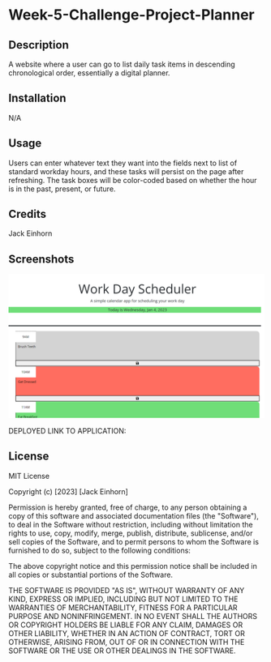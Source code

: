 # Week-5-Challenge-Project-Planner

## Description

A website where a user can go to list daily task items in descending chronological order, essentially a digital planner. 

## Installation

N/A

## Usage

Users can enter whatever text they want into the fields next to list of standard workday hours, and these tasks will persist on the page after refreshing. The task boxes will be color-coded based on whether the hour is in the past, present, or future. 

## Credits

Jack Einhorn

## Screenshots


![Screenshot of Website](./Assets/screenshotofapplication.png)




DEPLOYED LINK TO APPLICATION:



## License

MIT License

Copyright (c) [2023] [Jack Einhorn]

Permission is hereby granted, free of charge, to any person obtaining a copy
of this software and associated documentation files (the "Software"), to deal
in the Software without restriction, including without limitation the rights
to use, copy, modify, merge, publish, distribute, sublicense, and/or sell
copies of the Software, and to permit persons to whom the Software is
furnished to do so, subject to the following conditions:

The above copyright notice and this permission notice shall be included in all
copies or substantial portions of the Software.

THE SOFTWARE IS PROVIDED "AS IS", WITHOUT WARRANTY OF ANY KIND, EXPRESS OR
IMPLIED, INCLUDING BUT NOT LIMITED TO THE WARRANTIES OF MERCHANTABILITY,
FITNESS FOR A PARTICULAR PURPOSE AND NONINFRINGEMENT. IN NO EVENT SHALL THE
AUTHORS OR COPYRIGHT HOLDERS BE LIABLE FOR ANY CLAIM, DAMAGES OR OTHER
LIABILITY, WHETHER IN AN ACTION OF CONTRACT, TORT OR OTHERWISE, ARISING FROM,
OUT OF OR IN CONNECTION WITH THE SOFTWARE OR THE USE OR OTHER DEALINGS IN THE
SOFTWARE.